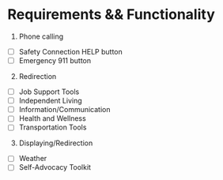 # Requirements && Functionality

1. Phone calling	
- [ ] Safety Connection HELP button			
- [ ] Emergency 911 button								
2. Redirection
- [ ] Job Support Tools 								  
- [ ] Independent Living 								  
- [ ] Information/Communication						
- [ ] Health and Wellness 									
- [ ] Transportation Tools								
3. Displaying/Redirection
- [ ] Weather											       
- [ ] Self-Advocacy Toolkit						

